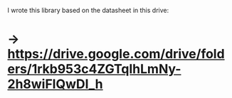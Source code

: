 I wrote this library based on the datasheet in this drive:

# -> https://drive.google.com/drive/folders/1rkb953c4ZGTqlhLmNy-2h8wiFlQwDI_h #
